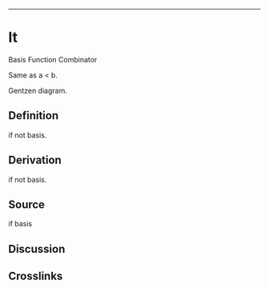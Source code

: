 ------------------------------------------------------------------------

# lt

Basis Function Combinator

Same as a \< b.

Gentzen diagram.

## Definition

if not basis.

## Derivation

if not basis.

## Source

if basis

## Discussion

## Crosslinks
